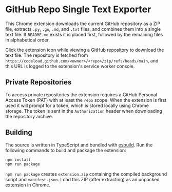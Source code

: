 # GitHub Repo Single Text Exporter

This Chrome extension downloads the current GitHub repository as a ZIP file, extracts `.py`, `.go`, `.md`, and `.txt` files, and combines them into a single text file. If `README.md` exists it is placed first, followed by the remaining files in alphabetical order.

Click the extension icon while viewing a GitHub repository to download the text file. The repository is fetched from
`https://codeload.github.com/<owner>/<repo>/zip/refs/heads/main`, and this URL is logged to the extension's service worker console.

## Private Repositories

To access private repositories the extension requires a GitHub Personal Access Token (PAT) with at least the `repo` scope.
When the extension is first used it will prompt for a token, which is stored locally using Chrome storage. The token is
sent in the `Authorization` header when downloading the repository archive.

## Building

The source is written in TypeScript and bundled with [esbuild](https://esbuild.github.io/). Run the following commands to build and package the extension:

```bash
npm install
npm run package
```

`npm run package` creates `extension.zip` containing the compiled background script and `manifest.json`. Load this ZIP (after extracting) as an unpacked extension in Chrome.
